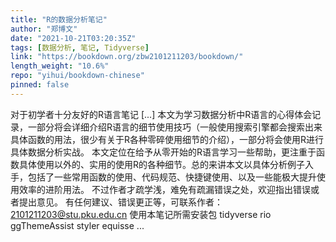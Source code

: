 ```yaml
---
title: "R的数据分析笔记"
author: "郑博文"
date: "2021-10-21T03:20:35Z"
tags: [数据分析, 笔记, Tidyverse]
link: "https://bookdown.org/zbw2101211203/bookdown/"
length_weight: "10.6%"
repo: "yihui/bookdown-chinese"
pinned: false
---
```


对于初学者十分友好的R语言笔记 [...] 本文为学习数据分析中R语言的心得体会记录，一部分将会详细介绍R语言的细节使用技巧（一般使用搜索引擎都会搜索出来具体函数的用法，很少有关于R各种零碎使用细节的介绍），一部分将会使用R进行具体数据分析实战。 本文定位在给予从零开始的R语言学习一些帮助，更注重于函数具体使用以外的、实用的使用R的各种细节。总的来讲本文以具体分析例子入手，包括了一些常用函数的使用、代码规范、快捷键使用、以及一些能极大提升使用效率的进阶用法。 不过作者才疏学浅，难免有疏漏错误之处，欢迎指出错误或者提出意见。 有任何建议、错误更正等，可联系作者：2101211203@stu.pku.edu.cn 使用本笔记所需安装包 tidyverse rio ggThemeAssist styler equisse ...

